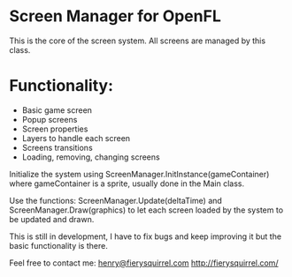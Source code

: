 # Screen Manager for OpenFL

This is the core of the screen system. All screens are managed by this class.

# Functionality:
- Basic game screen
- Popup screens
- Screen properties
- Layers to handle each screen
- Screens transitions
- Loading, removing, changing screens

Initialize the system using ScreenManager.InitInstance(gameContainer) where gameContainer is a sprite, usually done in the Main class.

Use the functions: ScreenManager.Update(deltaTime) and ScreenManager.Draw(graphics) to let each screen loaded by the system to be updated and drawn.

This is still in development, I have to fix bugs and keep improving it but the basic functionality is there.

Feel free to contact me: henry@fierysquirrel.com
http://fierysquirrel.com/
